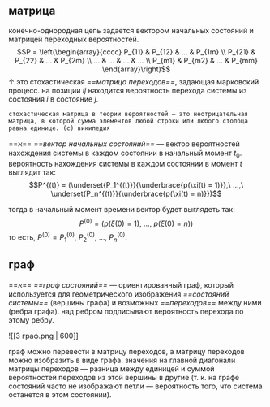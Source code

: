 ## матрица
конечно-однородная цепь задается вектором начальных состояний и матрицей переходных вероятностей.
$$P = \left(\begin{array}{cccc}
P_{11} & P_{12} & ... & P_{1m} \\
P_{21} & P_{22} & ... & P_{2m} \\
...    & ...    & ... & ...    \\
P_{m1} & P_{m2} & ... & P_{mm} 
\end{array}\right)$$ 
$\uparrow$ это стохастическая *==матрица переходов==*, задающая марковский процесс. на позиции $ij$ находится вероятность перехода системы из состояния $i$ в состояние $j$.

```
стохастическая матрица в теории вероятностей — это неотрицательная матрица, в которой сумма элементов любой строки или любого столбца равна единице. (с) википедия
```

==$\aleph$== *==вектор начальных состояний==* — вектор вероятностей нахождения системы в каждом состоянии в начальный момент $t_0$.
вероятность нахождения системы в каждом состоянии в момент $t$ выглядит так:
$$P^{(t)} = (\underset{P_1^{(t)}}{\underbrace{p(\xi(t) = 1)}},\ ...,\ \underset{P_n^{(t)}}{\underbrace{p(\xi(t) = n)}})$$

тогда в начальный момент времени вектор будет выглядеть так:
$$P^{(0)} = (p(\xi(0) = 1),\ ...,\ p(\xi(0) = n))$$
то есть, $P^{(0)} = P^{(0)}_1,\ P^{(0)}_2,\ ...,\ P^{(0)}_n$.

## граф

==$\aleph$== *==граф состояний==* — ориентированный граф, который используется для геометрического изображения *==состояний системы==* (вершины графа) и возможных *==переходов==* между ними (ребра графа). над ребром подписывают вероятность перехода по этому ребру.

![[3 граф.png | 600]]

граф можно перевести в матрицу переходов, а матрицу переходов можно изобразить в виде графа. значения на главной диагонали матрицы переходов — разница между единицей и суммой вероятностей переходов из этой вершины в другие (т. к. на графе состояний часто не изображают петли — вероятность того, что система останется в этом состоянии).